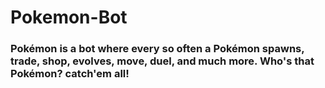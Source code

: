 # Pokemon-Bot
<h3>
Pokémon is a bot where every so often a Pokémon spawns, trade, shop, evolves, move, duel, and much more. Who's that Pokémon? catch'em all!
</h3>
